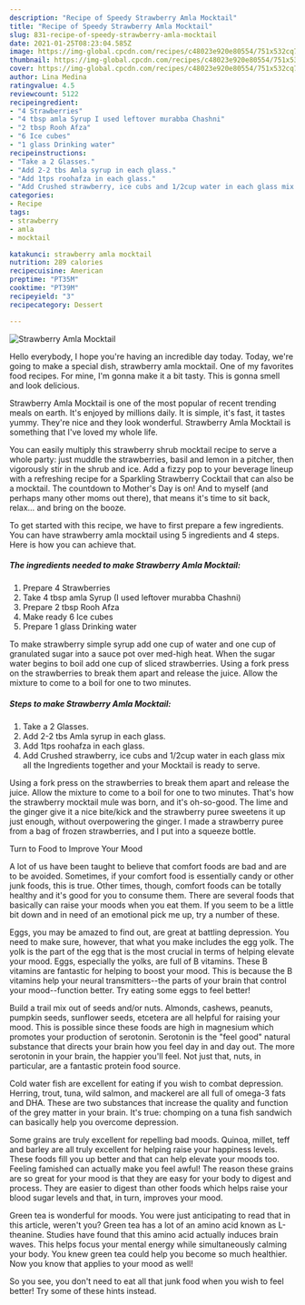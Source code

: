 ```yaml
---
description: "Recipe of Speedy Strawberry Amla Mocktail"
title: "Recipe of Speedy Strawberry Amla Mocktail"
slug: 831-recipe-of-speedy-strawberry-amla-mocktail
date: 2021-01-25T08:23:04.585Z
image: https://img-global.cpcdn.com/recipes/c48023e920e80554/751x532cq70/strawberry-amla-mocktail-recipe-main-photo.jpg
thumbnail: https://img-global.cpcdn.com/recipes/c48023e920e80554/751x532cq70/strawberry-amla-mocktail-recipe-main-photo.jpg
cover: https://img-global.cpcdn.com/recipes/c48023e920e80554/751x532cq70/strawberry-amla-mocktail-recipe-main-photo.jpg
author: Lina Medina
ratingvalue: 4.5
reviewcount: 5122
recipeingredient:
- "4 Strawberries"
- "4 tbsp amla Syrup I used leftover murabba Chashni"
- "2 tbsp Rooh Afza"
- "6 Ice cubes"
- "1 glass Drinking water"
recipeinstructions:
- "Take a 2 Glasses."
- "Add 2-2 tbs Amla syrup in each glass."
- "Add 1tps roohafza in each glass."
- "Add Crushed strawberry, ice cubs and 1/2cup water in each glass mix all the Ingredients together and your Mocktail is ready to serve."
categories:
- Recipe
tags:
- strawberry
- amla
- mocktail

katakunci: strawberry amla mocktail 
nutrition: 289 calories
recipecuisine: American
preptime: "PT35M"
cooktime: "PT39M"
recipeyield: "3"
recipecategory: Dessert

---
```



![Strawberry Amla Mocktail](https://img-global.cpcdn.com/recipes/c48023e920e80554/751x532cq70/strawberry-amla-mocktail-recipe-main-photo.jpg)

Hello everybody, I hope you're having an incredible day today. Today, we're going to make a special dish, strawberry amla mocktail. One of my favorites food recipes. For mine, I'm gonna make it a bit tasty. This is gonna smell and look delicious.

Strawberry Amla Mocktail is one of the most popular of recent trending meals on earth. It's enjoyed by millions daily. It is simple, it's fast, it tastes yummy. They're nice and they look wonderful. Strawberry Amla Mocktail is something that I've loved my whole life.

You can easily multiply this strawberry shrub mocktail recipe to serve a whole party: just muddle the strawberries, basil and lemon in a pitcher, then vigorously stir in the shrub and ice. Add a fizzy pop to your beverage lineup with a refreshing recipe for a Sparkling Strawberry Cocktail that can also be a mocktail. The countdown to Mother&#39;s Day is on! And to myself (and perhaps many other moms out there), that means it&#39;s time to sit back, relax… and bring on the booze.


To get started with this recipe, we have to first prepare a few ingredients. You can have strawberry amla mocktail using 5 ingredients and 4 steps. Here is how you can achieve that.

<!--inarticleads1-->

##### The ingredients needed to make Strawberry Amla Mocktail:

1. Prepare 4 Strawberries
1. Take 4 tbsp amla Syrup (I used leftover murabba Chashni)
1. Prepare 2 tbsp Rooh Afza
1. Make ready 6 Ice cubes
1. Prepare 1 glass Drinking water


To make strawberry simple syrup add one cup of water and one cup of granulated sugar into a sauce pot over med-high heat. When the sugar water begins to boil add one cup of sliced strawberries. Using a fork press on the strawberries to break them apart and release the juice. Allow the mixture to come to a boil for one to two minutes. 

<!--inarticleads2-->

##### Steps to make Strawberry Amla Mocktail:

1. Take a 2 Glasses.
1. Add 2-2 tbs Amla syrup in each glass.
1. Add 1tps roohafza in each glass.
1. Add Crushed strawberry, ice cubs and 1/2cup water in each glass mix all the Ingredients together and your Mocktail is ready to serve.


Using a fork press on the strawberries to break them apart and release the juice. Allow the mixture to come to a boil for one to two minutes. That&#39;s how the strawberry mocktail mule was born, and it&#39;s oh-so-good. The lime and the ginger give it a nice bite/kick and the strawberry puree sweetens it up just enough, without overpowering the ginger. I made a strawberry puree from a bag of frozen strawberries, and I put into a squeeze bottle. 

Turn to Food to Improve Your Mood


A lot of us have been taught to believe that comfort foods are bad and are to be avoided. Sometimes, if your comfort food is essentially candy or other junk foods, this is true. Other times, though, comfort foods can be totally healthy and it's good for you to consume them. There are several foods that basically can raise your moods when you eat them. If you seem to be a little bit down and in need of an emotional pick me up, try a number of these.

Eggs, you may be amazed to find out, are great at battling depression. You need to make sure, however, that what you make includes the egg yolk. The yolk is the part of the egg that is the most crucial in terms of helping elevate your mood. Eggs, especially the yolks, are full of B vitamins. These B vitamins are fantastic for helping to boost your mood. This is because the B vitamins help your neural transmitters--the parts of your brain that control your mood--function better. Try eating some eggs to feel better!

Build a trail mix out of seeds and/or nuts. Almonds, cashews, peanuts, pumpkin seeds, sunflower seeds, etcetera are all helpful for raising your mood. This is possible since these foods are high in magnesium which promotes your production of serotonin. Serotonin is the "feel good" natural substance that directs your brain how you feel day in and day out. The more serotonin in your brain, the happier you'll feel. Not just that, nuts, in particular, are a fantastic protein food source.

Cold water fish are excellent for eating if you wish to combat depression. Herring, trout, tuna, wild salmon, and mackerel are all full of omega-3 fats and DHA. These are two substances that increase the quality and function of the grey matter in your brain. It's true: chomping on a tuna fish sandwich can basically help you overcome depression. 

Some grains are truly excellent for repelling bad moods. Quinoa, millet, teff and barley are all truly excellent for helping raise your happiness levels. These foods fill you up better and that can help elevate your moods too. Feeling famished can actually make you feel awful! The reason these grains are so great for your mood is that they are easy for your body to digest and process. They are easier to digest than other foods which helps raise your blood sugar levels and that, in turn, improves your mood.

Green tea is wonderful for moods. You were just anticipating to read that in this article, weren't you? Green tea has a lot of an amino acid known as L-theanine. Studies have found that this amino acid actually induces brain waves. This helps focus your mental energy while simultaneously calming your body. You knew green tea could help you become so much healthier. Now you know that applies to your mood as well!

So you see, you don't need to eat all that junk food when you wish to feel better! Try  some  of  these  hints  instead.

